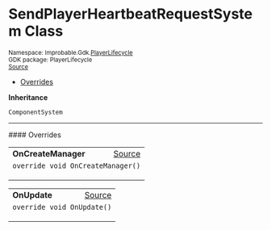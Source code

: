 
# SendPlayerHeartbeatRequestSystem Class
<sup>
Namespace: Improbable.Gdk.<a href="{{urlRoot}}/api/player-lifecycle-index">PlayerLifecycle</a><br/>
GDK package: PlayerLifecycle<br/>
<a href="https://www.github.com/spatialos/gdk-for-unity/blob/f54d7cdc/workers/unity/Packages/com.improbable.gdk.playerlifecycle/Systems/PlayerHeartbeat/SendPlayerHeartbeatRequestSystem.cs/#L21">Source</a>
<style>
a code {
                    padding: 0em 0.25em!important;
}
code {
                    background-color: #ffffff!important;
}
</style>
</sup>
<nav id="pageToc" class="page-toc"><ul><li><a href="#overrides">Overrides</a>
</ul></nav>



</p>

<b>Inheritance</b>

<code>ComponentSystem</code>












</p>
<hr style="width:100%; border-top-color:#d8d8d8" />
#### Overrides


</p>




<table width="100%">
    <tr>
        <td style="border-right:none"><b>OnCreateManager</b></td>
        <td style="border-left:none; text-align:right"><a href="https://www.github.com/spatialos/gdk-for-unity/blob/f54d7cdc/workers/unity/Packages/com.improbable.gdk.playerlifecycle/Systems/PlayerHeartbeat/SendPlayerHeartbeatRequestSystem.cs/#L27">Source</a></td>
    </tr>
    <tr>
        <td colspan="2">
<code>override void OnCreateManager()</code></p>






</td>
    </tr>
</table>


<table width="100%">
    <tr>
        <td style="border-right:none"><b>OnUpdate</b></td>
        <td style="border-left:none; text-align:right"><a href="https://www.github.com/spatialos/gdk-for-unity/blob/f54d7cdc/workers/unity/Packages/com.improbable.gdk.playerlifecycle/Systems/PlayerHeartbeat/SendPlayerHeartbeatRequestSystem.cs/#L41">Source</a></td>
    </tr>
    <tr>
        <td colspan="2">
<code>override void OnUpdate()</code></p>






</td>
    </tr>
</table>




